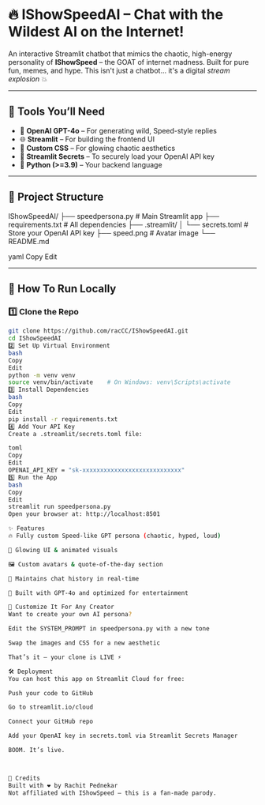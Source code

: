 # 🔥 IShowSpeedAI – Chat with the Wildest AI on the Internet!

An interactive Streamlit chatbot that mimics the chaotic, high-energy personality of **IShowSpeed** – the GOAT of internet madness. Built for pure fun, memes, and hype. This isn't just a chatbot... it's a digital *stream explosion* 💥

---

## 🧰 Tools You’ll Need

- 🧠 **OpenAI GPT-4o** – For generating wild, Speed-style replies  
- 🌐 **Streamlit** – For building the frontend UI  
- 🎨 **Custom CSS** – For glowing chaotic aesthetics  
- 🔐 **Streamlit Secrets** – To securely load your OpenAI API key  
- 🐍 **Python (>=3.9)** – Your backend language  

---

## 📁 Project Structure

IShowSpeedAI/
├── speedpersona.py # Main Streamlit app
├── requirements.txt # All dependencies
├── .streamlit/
│ └── secrets.toml # Store your OpenAI API key
├── speed.png # Avatar image
└── README.md

yaml
Copy
Edit

---

## 🚀 How To Run Locally

### 1️⃣ Clone the Repo

```bash
git clone https://github.com/racCC/IShowSpeedAI.git
cd IShowSpeedAI
2️⃣ Set Up Virtual Environment
bash
Copy
Edit
python -m venv venv
source venv/bin/activate    # On Windows: venv\Scripts\activate
3️⃣ Install Dependencies
bash
Copy
Edit
pip install -r requirements.txt
4️⃣ Add Your API Key
Create a .streamlit/secrets.toml file:

toml
Copy
Edit
OPENAI_API_KEY = "sk-xxxxxxxxxxxxxxxxxxxxxxxxxxxx"
5️⃣ Run the App
bash
Copy
Edit
streamlit run speedpersona.py
Open your browser at: http://localhost:8501

✨ Features
🔥 Fully custom Speed-like GPT persona (chaotic, hyped, loud)

🎨 Glowing UI & animated visuals

🖼️ Custom avatars & quote-of-the-day section

💬 Maintains chat history in real-time

🧠 Built with GPT-4o and optimized for entertainment

🧠 Customize It For Any Creator
Want to create your own AI persona?

Edit the SYSTEM_PROMPT in speedpersona.py with a new tone

Swap the images and CSS for a new aesthetic

That’s it — your clone is LIVE ⚡

🛠 Deployment
You can host this app on Streamlit Cloud for free:

Push your code to GitHub

Go to streamlit.io/cloud

Connect your GitHub repo

Add your OpenAI key in secrets.toml via Streamlit Secrets Manager

BOOM. It’s live.



🙌 Credits
Built with ❤️ by Rachit Pednekar
Not affiliated with IShowSpeed – this is a fan-made parody.